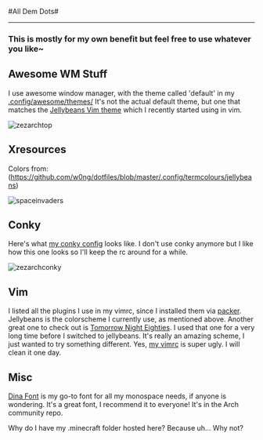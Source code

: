 #All Dem Dots#
***
### This is mostly for my own benefit but feel free to use whatever you like~ ###


Awesome WM Stuff
----------------

I use awesome window manager, with the theme called 'default' in my [.config/awesome/themes/](https://github.com/zezhyrule/dotfiles/tree/master/.config/awesome/themes/default)
It's not the actual default theme, but one that matches the [Jellybeans Vim theme](https://github.com/nanotech/jellybeans.vim "jellybeans.vim") which I recently started using in vim.

![zezarchtop](http://img41.imageshack.us/img41/6797/20130427145224screensho.png)


Xresources
----------

Colors from: (https://github.com/w0ng/dotfiles/blob/master/.config/termcolours/jellybeans)

![spaceinvaders](http://img545.imageshack.us/img545/1171/terminalcolors.png)


Conky
-----

Here's what [my conky config](https://github.com/zezhyrule/dotfiles/blob/master/.conkyrc) looks like. I don't use conky anymore but I like how this one looks so I'll keep the rc around for a while.

![zezarchconky](http://img826.imageshack.us/img826/1289/archeyconky.png)


Vim
---

I listed all the plugins I use in my vimrc, since I installed them via [packer](https://aur.archlinux.org/packages/packer/ "AUR - packer"). Jellybeans is the colorscheme I currently use, as mentioned above. Another great one to check out is [Tomorrow Night Eighties](https://github.com/chriskempson/tomorrow-theme "Tomorrow Theme"). I used that one for a very long time before I switched to jellybeans. It's really an amazing scheme, I just wanted to try something different.
Yes, [my vimrc](https://github.com/zezhyrule/dotfiles/blob/master/.vimrc) is super ugly. I will clean it one day.


Misc
----

[Dina Font](https://www.archlinux.org/packages/community/any/dina-font/) is my go-to font for all my monospace needs, if anyone is wondering. It's a great font, I recommend it to everyone! It's in the Arch community repo.

Why do I have my .minecraft folder hosted here? Because uh... Why not?

